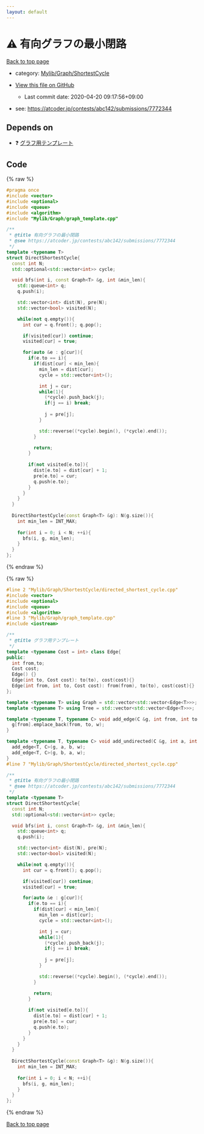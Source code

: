 ```yaml
---
layout: default
---
```


<!-- mathjax config similar to math.stackexchange -->
<script type="text/javascript" async
  src="https://cdnjs.cloudflare.com/ajax/libs/mathjax/2.7.5/MathJax.js?config=TeX-MML-AM_CHTML">
</script>
<script type="text/x-mathjax-config">
  MathJax.Hub.Config({
    TeX: { equationNumbers: { autoNumber: "AMS" }},
    tex2jax: {
      inlineMath: [ ['$','$'] ],
      processEscapes: true
    },
    "HTML-CSS": { matchFontHeight: false },
    displayAlign: "left",
    displayIndent: "2em"
  });
</script>

<script type="text/javascript" src="https://cdnjs.cloudflare.com/ajax/libs/jquery/3.4.1/jquery.min.js"></script>
<script src="https://cdn.jsdelivr.net/npm/jquery-balloon-js@1.1.2/jquery.balloon.min.js" integrity="sha256-ZEYs9VrgAeNuPvs15E39OsyOJaIkXEEt10fzxJ20+2I=" crossorigin="anonymous"></script>
<script type="text/javascript" src="../../../../assets/js/copy-button.js"></script>
<link rel="stylesheet" href="../../../../assets/css/copy-button.css" />


# :warning: 有向グラフの最小閉路

<a href="../../../../index.html">Back to top page</a>

* category: <a href="../../../../index.html#ac2a729ce4878019d16697115af3ef73">Mylib/Graph/ShortestCycle</a>
* <a href="{{ site.github.repository_url }}/blob/master/Mylib/Graph/ShortestCycle/directed_shortest_cycle.cpp">View this file on GitHub</a>
    - Last commit date: 2020-04-20 09:17:56+09:00


* see: <a href="https://atcoder.jp/contests/abc142/submissions/7772344">https://atcoder.jp/contests/abc142/submissions/7772344</a>


## Depends on

* :question: <a href="../graph_template.cpp.html">グラフ用テンプレート</a>


## Code

<a id="unbundled"></a>
{% raw %}
```cpp
#pragma once
#include <vector>
#include <optional>
#include <queue>
#include <algorithm>
#include "Mylib/Graph/graph_template.cpp"

/**
 * @title 有向グラフの最小閉路
 * @see https://atcoder.jp/contests/abc142/submissions/7772344
 */
template <typename T>
struct DirectShortestCycle{
  const int N;
  std::optional<std::vector<int>> cycle;

  void bfs(int i, const Graph<T> &g, int &min_len){
    std::queue<int> q;
    q.push(i);

    std::vector<int> dist(N), pre(N);
    std::vector<bool> visited(N);

    while(not q.empty()){
      int cur = q.front(); q.pop();

      if(visited[cur]) continue;
      visited[cur] = true;

      for(auto &e : g[cur]){
        if(e.to == i){
          if(dist[cur] < min_len){
            min_len = dist[cur];
            cycle = std::vector<int>();

            int j = cur;
            while(1){
              (*cycle).push_back(j);
              if(j == i) break;
                
              j = pre[j];
            }

            std::reverse((*cycle).begin(), (*cycle).end());
          }

          return;
        }
        
        if(not visited[e.to]){
          dist[e.to] = dist[cur] + 1;
          pre[e.to] = cur;
          q.push(e.to);
        }
      }
    }
  }
  
  DirectShortestCycle(const Graph<T> &g): N(g.size()){
    int min_len = INT_MAX;
    
    for(int i = 0; i < N; ++i){
      bfs(i, g, min_len);
    }
  }
};

```
{% endraw %}

<a id="bundled"></a>
{% raw %}
```cpp
#line 2 "Mylib/Graph/ShortestCycle/directed_shortest_cycle.cpp"
#include <vector>
#include <optional>
#include <queue>
#include <algorithm>
#line 3 "Mylib/Graph/graph_template.cpp"
#include <iostream>

/**
 * @title グラフ用テンプレート
 */
template <typename Cost = int> class Edge{
public:
  int from,to;
  Cost cost;
  Edge() {}
  Edge(int to, Cost cost): to(to), cost(cost){}
  Edge(int from, int to, Cost cost): from(from), to(to), cost(cost){}
};

template <typename T> using Graph = std::vector<std::vector<Edge<T>>>;
template <typename T> using Tree = std::vector<std::vector<Edge<T>>>;

template <typename T, typename C> void add_edge(C &g, int from, int to, T w = 1){
  g[from].emplace_back(from, to, w);
}

template <typename T, typename C> void add_undirected(C &g, int a, int b, T w = 1){
  add_edge<T, C>(g, a, b, w);
  add_edge<T, C>(g, b, a, w);
}
#line 7 "Mylib/Graph/ShortestCycle/directed_shortest_cycle.cpp"

/**
 * @title 有向グラフの最小閉路
 * @see https://atcoder.jp/contests/abc142/submissions/7772344
 */
template <typename T>
struct DirectShortestCycle{
  const int N;
  std::optional<std::vector<int>> cycle;

  void bfs(int i, const Graph<T> &g, int &min_len){
    std::queue<int> q;
    q.push(i);

    std::vector<int> dist(N), pre(N);
    std::vector<bool> visited(N);

    while(not q.empty()){
      int cur = q.front(); q.pop();

      if(visited[cur]) continue;
      visited[cur] = true;

      for(auto &e : g[cur]){
        if(e.to == i){
          if(dist[cur] < min_len){
            min_len = dist[cur];
            cycle = std::vector<int>();

            int j = cur;
            while(1){
              (*cycle).push_back(j);
              if(j == i) break;
                
              j = pre[j];
            }

            std::reverse((*cycle).begin(), (*cycle).end());
          }

          return;
        }
        
        if(not visited[e.to]){
          dist[e.to] = dist[cur] + 1;
          pre[e.to] = cur;
          q.push(e.to);
        }
      }
    }
  }
  
  DirectShortestCycle(const Graph<T> &g): N(g.size()){
    int min_len = INT_MAX;
    
    for(int i = 0; i < N; ++i){
      bfs(i, g, min_len);
    }
  }
};

```
{% endraw %}

<a href="../../../../index.html">Back to top page</a>

